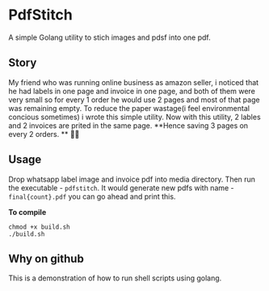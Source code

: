 # PdfStitch
A simple Golang utility to stich images and pdsf into one pdf.

## Story
My friend who was running online business as amazon seller, i noticed that he had labels in one page and invoice in one page, and both of them were very small so for every 1 order he would use 2 pages and most of that page was remaining empty. To reduce the paper wastage(i feel environmental concious sometimes) i wrote this simple utility. Now with this utility, 2 lables and 2 invoices are prited in the same page. **Hence saving 3 pages on every 2 orders. ** 🥳🥳

## Usage
Drop whatsapp label image and invoice pdf into media directory. 
Then run the executable - `pdfstitch`.
It would generate new pdfs with name - `final{count}.pdf` you can go ahead and print this. 

**To compile**
```
chmod +x build.sh
./build.sh
```

## Why on github
This is a demonstration of how to run shell scripts using golang. 

